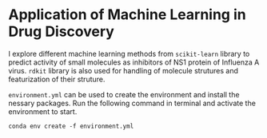 # Application of Machine Learning in Drug Discovery
I explore different machine learning methods from `scikit-learn` library to predict activity of small molecules as inhibitors of NS1 protein of Influenza A virus. `rdkit` library is also used for handling of molecule strutures and featurization of their struture.

`environment.yml` can be used to create the environment and install the nessary packages. Run the following command in terminal and activate the environment to start.

`conda env create -f environment.yml`